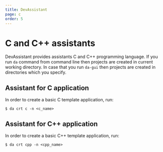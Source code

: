 ```yaml
---
title: DevAssistant
page: c
order: 5
---
```


# C and C++ assistants

DevAssistant provides assistants C and C++ programming language.
If you run `da` command from command line then projects are created in current working directory.
In case that you run `da-gui` then projects are created in directories which you specify.

## Assistant for C application

In order to create a basic C template application, run:

```
$ da crt c -n <c_name>
```

## Assistant for C++ application

In order to create a basic C++ template application, run:

```
$ da crt cpp -n <cpp_name>
```

